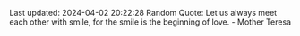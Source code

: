 Last updated: 2024-04-02 20:22:28
Random Quote: Let us always meet each other with smile, for the smile is the beginning of love. - Mother Teresa